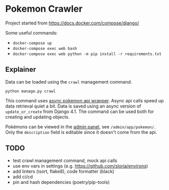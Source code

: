 # Pokemon Crawler

Project started from https://docs.docker.com/compose/django/

Some useful commands:

* `docker-compose up`
* `docker-compose exec web bash`
* `docker-compose exec web python -m pip install -r requirements.txt`

## Explainer

Data can be loaded using the `crawl` management command.
```
python manage.py crawl
```
This command uses [async pokemon api wrapper](https://github.com/beastmatser/aiopokeapi). Async api calls speed up data retrieval quiet a bit. Data is saved using an async version of `update_or_create` from Django 4.1. The command can be used both for creating and updating objects.

Pokémons can be viewed in the [admin panel](http://localhost:8000/admin/app/pokemon/), see `/admin/app/pokemon/`. Only the `description` field is editable since it doesn't come from the api.

## TODO

* test crawl management command, mock api calls
* use env vars in settings (e.g. https://github.com/sloria/environs)
* add linters (isort, flake8), code formatter (black)
* add ci/cd
* pin and hash dependencies (poetry/pip-tools)
